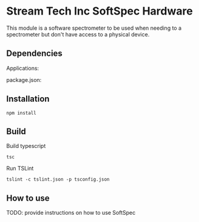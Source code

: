 # Stream Tech Inc SoftSpec Hardware

This module is a software spectrometer to be used when needing to a spectrometer but don't have access to a physical device.

## Dependencies

Applications:

package.json:

## Installation

``` command
npm install
```

## Build

Build typescript

``` command
tsc
```

Run TSLint

``` command
tslint -c tslint.json -p tsconfig.json
```

## How to use

TODO: provide instructions on how to use SoftSpec